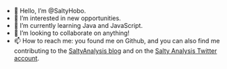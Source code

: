- 👋 Hello, I’m @SaltyHobo.
- 👀 I’m interested in new opportunities.
- 🌱 I’m currently learning Java and JavaScript.
- 💞️ I’m looking to collaborate on anything!
- 📫 How to reach me: you found me on Github, and you can also find me contributing to the [SaltyAnalysis blog](http://saltyanalysis.wordpress.com) and on the [Salty Analysis Twitter account](https://twitter.com/SaltyAnalysis).

<!---
SaltyHobo/SaltyHobo is a ✨ special ✨ repository because its `README.md` (this file) appears on your GitHub profile.
You can click the Preview link to take a look at your changes.
--->
